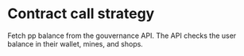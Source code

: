 # Contract call strategy

Fetch pp balance from the gouvernance API.
The API checks the user balance in their wallet, mines, and shops.